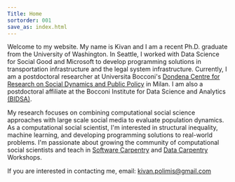 ```yaml
---
Title: Home
sortorder: 001
save_as: index.html
---
```


Welcome to my website. My name is Kivan and I am a recent Ph.D. graduate from the
University of Washington. In Seattle, I worked with Data Science for Social Good
and Microsoft to develop programming solutions in transportation infrastructure
and the legal system infrastructure. Currently, I am a postdoctoral researcher at
Universita Bocconi's <a href="http://www.dondena.unibocconi.it/wps/wcm/connect/Cdr/Centro_Dondena/Home">
Dondena Centre for Research on Social Dynamics and Public Policy</a> in Milan.
I am also a postdoctoral affiliate at the Bocconi Institute for
Data Science and Analytics <a href = "http://www.bidsa.unibocconi.eu/wps/wcm/connect/Site/Bidsa/Home">(BIDSA)</a>.

My research focuses  on combining computational social science approaches with
large scale social media to evaluate population dynamics. As a computational
social scientist, I'm interested in structural inequality, machine learning,
and developing programming solutions to real-world problems. I'm passionate
about growing the community of computational social scientists and teach in
 [Software Carpentry](https://software-carpentry.org/) and
 [Data Carpentry](http://www.datacarpentry.org/) Workshops.

If you are interested in contacting me, email: [kivan.polimis@gmail.com](mailto:kivan.polimis@gmail.com)
<p style="text-align:center;"><img src="../../images/Kivan.jpg" alt="Kivan" style="width: 36%; height: 36%></p>
